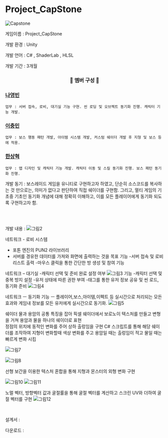 # Project_CapStone
![Capstone](https://github.com/Joel970203/Project_CapStone/assets/121085543/d30ebcb6-4f28-4659-b33f-86cdded075a8)

게임이름 : Project_CapStone

개발 환경 : Unity 
</br>

개발 언어 : C# , ShaderLab , HLSL
</br>


개발 기간 : 3개월 
</br>

<h3 align="center">🥇 멤버 구성  🥇 </h3>

  ### [나영빈](https://github.com/Rubbe1124)
    업무 : 서버 접속, 로비, 대기실 기능 구현. 씬 로딩 및 오브젝트 동기화 진행. 캐릭터 기능 개발. 
  ### [이충민](https://github.com/1CM98)
    업무 : 보스 행동 패턴 개발, 아이템 시스템 개발, 커스텀 쉐이더 개발 후 지형 및 보스 등에 적용.
  ### [한상혁](https://github.com/Joel970203)
    업무 : 맵 디자인 및 캐릭터 기능 개발. 캐릭터 이동 및 스킬 동기화 진행. 보스 패턴 동기화 진행.
    
개발 동기 : 보스레이드 게임을 유니티로 구현하고자 하였고, 단순히 소스코드를 복사하는 것 만으로는, 의미가 없다고 판단하여 직접 쉐이더를 구현함.
그리고, 멀티 게임의 기초중 기초인 동기화 개념에 대해 정확히 이해하고, 이를 모든 플레이어에게 동기화 되도록 구현하고자 함.

</br>


</br>

개발 내용 : 
![그림2](https://github.com/Joel970203/Project_CapStone/assets/121085543/8f3a74d7-3f27-4ea2-a542-628eb917fe74)

네트워크 - 로비 시스템
- 포톤 엔진의 PUN2 라이브러리
- 서버를 경유한 데이터를 가져와 화면에 출력하는 것을 목표
기능
-서버 접속 및 로비 리스트 출력
-마우스 클릭을 통한 간단한 방 생성 및 참여 기능

네트워크 – 대기실
-캐릭터 선택 및 준비 완료 설정 여부
![그림3](https://github.com/Joel970203/Project_CapStone/assets/121085543/3190fe76-8cdd-40ca-acd3-29e06ad60450)
기능
-캐릭터 선택 및 중복 방지 설정
-유저 상태에 따른 권한 부여
-태그를 통한 유저 정보 공유 및 씬 로드, 동기화 준비
![그림4](https://github.com/Joel970203/Project_CapStone/assets/121085543/c94494a7-d93c-4149-9193-060320273fe8)


네트워크 ㅡ 동기화
기능 ㅡ   플레이어,보스,아이템,이펙트 등
		실시간으로 처리되는 모든 	효과와 게임내 정보를 모든 유저에게 실시간으로 동기화.
![그림5](https://github.com/Joel970203/Project_CapStone/assets/121085543/db9f1e70-e33c-4fb7-b6b3-f96cc6e3fddb)


쉐이더 
물과 용암의 공통 특징을 잡아 픽셀 쉐이더에서 보로노이 텍스처를 만들고 
변형을 거쳐 용암과 물을 하나의 쉐이더로 표현  
정점의 위치에 동적인 변화를 주어 상하 출렁임을 구현
C# 스크립트를 통해 해당 쉐이더를 조작하여 지형이 변화할때 색상 변화를 주고
용암일 때는 출렁임이 적고 물일 때는 빠르게 변화 시킴

![그림7](https://github.com/Joel970203/Project_CapStone/assets/121085543/24ca078f-a33a-4f96-a04f-af81b652f31c)

![그림8](https://github.com/Joel970203/Project_CapStone/assets/121085543/c836e2a8-6d7f-4013-bb99-4872e369257f)

선형 보간을 이용한 텍스처 혼합을 통해 지형과 몬스터의 외형 변화 구현

![그림10](https://github.com/Joel970203/Project_CapStone/assets/121085543/6b4a4b12-5546-4945-861f-5dad6ae20816)
![그림11](https://github.com/Joel970203/Project_CapStone/assets/121085543/e3e78a33-7cec-4029-a2fa-53cb36377ec7)

노멀 벡터, 방향벡터 값과 굴절률을 통해 굴절 벡터를 계산하고 
스크린 UV와 더하여 
굴절 벡터를 구현 
![그림12](https://github.com/Joel970203/Project_CapStone/assets/121085543/fb18524e-c63c-4e47-adde-1f86e530b104)

</br>

설계서 : 
</br>


다운로드 : 
